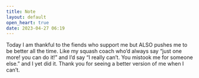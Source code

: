 ```yaml
---
title: Note
layout: default
open_heart: true
date: 2023-04-27 06:19
---
```


Today I am thankful to the fiends who support me but ALSO pushes me to be better all the time. Like my squash coach who’d always say “just one more! you can do it!” and I’d say “I really can’t. You mistook me for someone else.” and I yet did it. Thank you for seeing a better version of me when I can’t.
